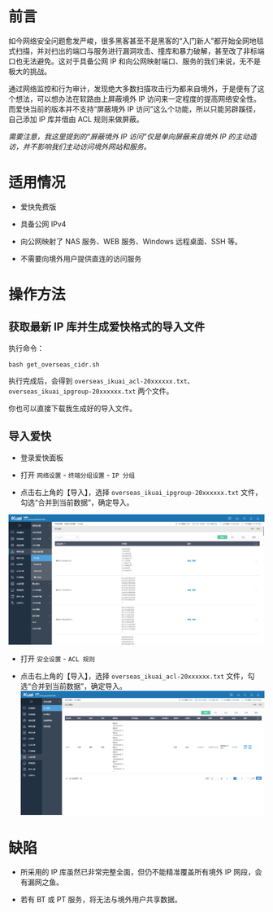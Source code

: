 # 前言

如今网络安全问题愈发严峻，很多黑客甚至不是黑客的“入门新人”都开始全网地毯式扫描，并对扫出的端口与服务进行漏洞攻击、撞库和暴力破解，甚至改了非标端口也无法避免。这对于具备公网 IP 和向公网映射端口、服务的我们来说，无不是极大的挑战。

通过网络监控和行为审计，发现绝大多数扫描攻击行为都来自境外，于是便有了这个想法，可以想办法在软路由上屏蔽境外 IP 访问来一定程度的提高网络安全性。而爱快当前的版本并不支持“屏蔽境外 IP 访问”这么个功能，所以只能另辟蹊径，自己添加 IP 库并借由 ACL 规则来做屏蔽。

*需要注意，我这里提到的“屏蔽境外 IP 访问”仅是单向屏蔽来自境外 IP 的主动造访，并不影响我们主动访问境外网站和服务。*


# 适用情况

- 爱快免费版

- 具备公网 IPv4

- 向公网映射了 NAS 服务、WEB 服务、Windows 远程桌面、SSH 等。

- 不需要向境外用户提供直连的访问服务


# 操作方法

## 获取最新 IP 库并生成爱快格式的导入文件

执行命令：

```
bash get_overseas_cidr.sh
```

执行完成后，会得到 `overseas_ikuai_acl-20xxxxxx.txt`、`overseas_ikuai_ipgroup-20xxxxxx.txt` 两个文件。

你也可以直接下载我生成好的导入文件。


## 导入爱快

- 登录爱快面板
  
- 打开 `网络设置` - `终端分组设置` - `IP 分组`
  
- 点击右上角的【导入】，选择 `overseas_ikuai_ipgroup-20xxxxxx.txt` 文件，勾选“合并到当前数据”，确定导入。
  
![IP 分组](img/1.png)

- 打开 `安全设置` - `ACL 规则`
  
- 点击右上角的【导入】，选择 `overseas_ikuai_acl-20xxxxxx.txt` 文件，勾选“合并到当前数据”，确定导入。
![ACL 规则](img/2.png)


# 缺陷

- 所采用的 IP 库虽然已非常完整全面，但仍不能精准覆盖所有境外 IP 网段，会有漏网之鱼。
  
- 若有 BT 或 PT 服务，将无法与境外用户共享数据。

